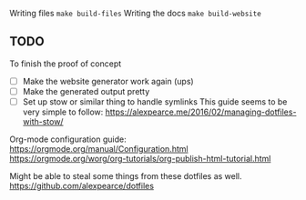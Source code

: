 Writing files `make build-files`
Writing the docs `make build-website`

## TODO

To finish the proof of concept

- [ ] Make the website generator work again (ups)
- [ ] Make the generated output pretty
- [ ] Set up stow or similar thing to handle symlinks
  This guide seems to be very simple to follow: https://alexpearce.me/2016/02/managing-dotfiles-with-stow/

Org-mode configuration guide:
https://orgmode.org/manual/Configuration.html
https://orgmode.org/worg/org-tutorials/org-publish-html-tutorial.html


Might be able to steal some things from these dotfiles as well.
https://github.com/alexpearce/dotfiles
